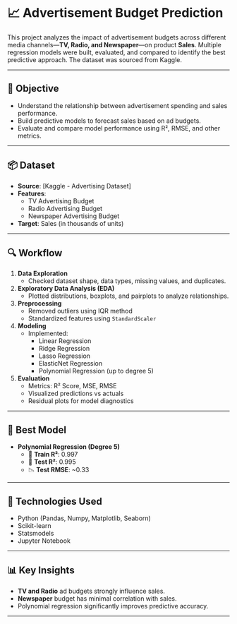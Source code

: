 # 📈 Advertisement Budget Prediction

This project analyzes the impact of advertisement budgets across different media channels—**TV, Radio, and Newspaper**—on product **Sales**. Multiple regression models were built, evaluated, and compared to identify the best predictive approach. The dataset was sourced from Kaggle.

---

## 🧠 Objective

- Understand the relationship between advertisement spending and sales performance.
- Build predictive models to forecast sales based on ad budgets.
- Evaluate and compare model performance using R², RMSE, and other metrics.

---

## 📦 Dataset

- **Source**: [Kaggle - Advertising Dataset]
- **Features**: 
  - TV Advertising Budget
  - Radio Advertising Budget
  - Newspaper Advertising Budget
- **Target**: Sales (in thousands of units)

---

## 🔍 Workflow

1. **Data Exploration**  
   - Checked dataset shape, data types, missing values, and duplicates.
2. **Exploratory Data Analysis (EDA)**  
   - Plotted distributions, boxplots, and pairplots to analyze relationships.
3. **Preprocessing**  
   - Removed outliers using IQR method  
   - Standardized features using `StandardScaler`
4. **Modeling**  
   - Implemented:  
     - Linear Regression  
     - Ridge Regression  
     - Lasso Regression  
     - ElasticNet Regression  
     - Polynomial Regression (up to degree 5)
5. **Evaluation**  
   - Metrics: R² Score, MSE, RMSE  
   - Visualized predictions vs actuals  
   - Residual plots for model diagnostics

---

## 🚀 Best Model

- **Polynomial Regression (Degree 5)**  
  - 📌 **Train R²**: 0.997  
  - 📌 **Test R²**: 0.995  
  - 📉 **Test RMSE**: ~0.33

---

## 🧰 Technologies Used

- Python (Pandas, Numpy, Matplotlib, Seaborn)
- Scikit-learn
- Statsmodels
- Jupyter Notebook

---

## 📊 Key Insights

- **TV and Radio** ad budgets strongly influence sales.
- **Newspaper** budget has minimal correlation with sales.
- Polynomial regression significantly improves predictive accuracy.

---




